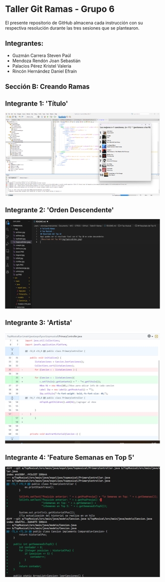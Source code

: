 # Taller Git Ramas - Grupo 6
El presente repositorio de GitHub almacena cada instrucción con su respectiva resolución durante las tres sesiones que se plantearon.

## Integrantes:
- Guzmán Carrera Steven Paúl
- Mendoza Rendón Joan Sebastián
- Palacios Pérez Kristel Valeria
- Rincón Hernández Daniel Efraín

## Sección B: Creando Ramas
## Integrante 1: 'Título'
![Modificación del Título de la ventana main](./assets/integrante_1.png)

## Integrante 2: 'Orden Descendente'
![Resultado del Top 10](./assets/integrante_2.png)

## Integrante 3: 'Artista'
![Colocar nombre artista antes del nombre de la canción](./assets/integrante_3.png)

## Integrante 4: 'Feature Semanas en Top 5'
![Cambios integrante 4](./assets/integrante_4.png)
